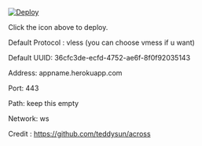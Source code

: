 [![Deploy](https://www.herokucdn.com/deploy/button.png)](https://dashboard.heroku.com/new?template=https://github.com/sHnfjO/chi)

Click the icon above to deploy.

Default Protocol : vless (you can choose vmess if u want)

Default UUID: 36cfc3de-ecfd-4752-ae6f-8f0f92035143

Address: appname.herokuapp.com

Port: 443

Path: keep this empty

Network: ws

Credit : https://github.com/teddysun/across
